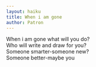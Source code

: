 ```yaml
---
layout: haiku
title: When i am gone
author: Patron
---
```


When i am gone what will you do?<br>
Who will write and draw for you?<br>
Someone smarter-someone new?<br>
Someone better-maybe you<br>